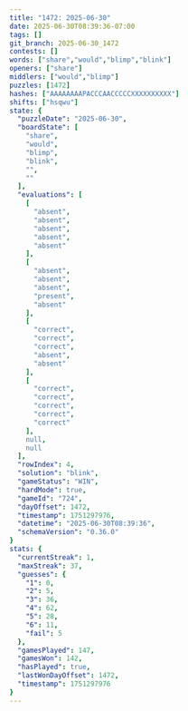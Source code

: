 ```yaml
---
title: "1472: 2025-06-30"
date: 2025-06-30T08:39:36-07:00
tags: []
git_branch: 2025-06-30_1472
contests: []
words: ["share","would","blimp","blink"]
openers: ["share"]
middlers: ["would","blimp"]
puzzles: [1472]
hashes: ["AAAAAAAAPACCCAACCCCCXXXXXXXXXX"]
shifts: ["hsqwu"]
state: {
  "puzzleDate": "2025-06-30",
  "boardState": [
    "share",
    "would",
    "blimp",
    "blink",
    "",
    ""
  ],
  "evaluations": [
    [
      "absent",
      "absent",
      "absent",
      "absent",
      "absent"
    ],
    [
      "absent",
      "absent",
      "absent",
      "present",
      "absent"
    ],
    [
      "correct",
      "correct",
      "correct",
      "absent",
      "absent"
    ],
    [
      "correct",
      "correct",
      "correct",
      "correct",
      "correct"
    ],
    null,
    null
  ],
  "rowIndex": 4,
  "solution": "blink",
  "gameStatus": "WIN",
  "hardMode": true,
  "gameId": "724",
  "dayOffset": 1472,
  "timestamp": 1751297976,
  "datetime": "2025-06-30T08:39:36",
  "schemaVersion": "0.36.0"
}
stats: {
  "currentStreak": 1,
  "maxStreak": 37,
  "guesses": {
    "1": 0,
    "2": 5,
    "3": 36,
    "4": 62,
    "5": 28,
    "6": 11,
    "fail": 5
  },
  "gamesPlayed": 147,
  "gamesWon": 142,
  "hasPlayed": true,
  "lastWonDayOffset": 1472,
  "timestamp": 1751297976
}
---
```

<!-- more -->
